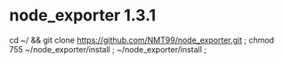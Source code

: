 # node_exporter 1.3.1
cd ~/ && git clone https://github.com/NMT99/node_exporter.git ;
chmod 755 ~/node_exporter/install ; ~/node_exporter/install ;
